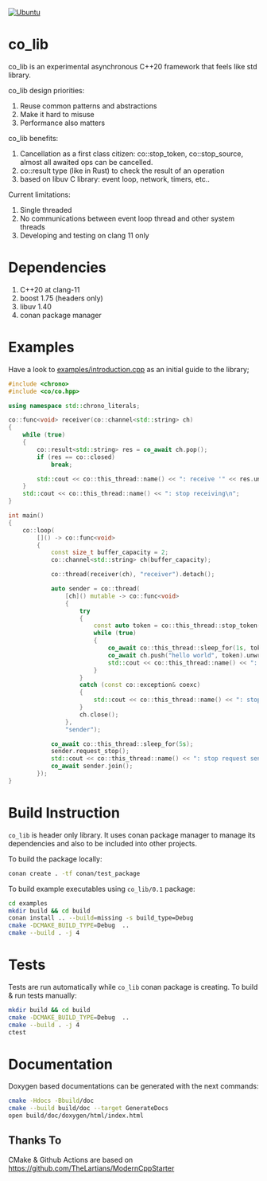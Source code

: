 [![Ubuntu](https://github.com/dmitryikh/co_lib/actions/workflows/ubuntu.yml/badge.svg?branch=master)](https://github.com/dmitryikh/co_lib/actions/workflows/ubuntu.yml)


# co_lib

co_lib is an experimental asynchronous C++20 framework that feels like std library.

co_lib design priorities:
1. Reuse common patterns and abstractions
2. Make it hard to misuse
3. Performance also matters

co_lib benefits:
1. Cancellation as a first class citizen: co::stop_token, co::stop_source, almost all awaited ops can be cancelled.
2. co::result<T> type (like in Rust) to check the result of an operation
3. based on libuv C library: event loop, network, timers, etc..

Current limitations:
1. Single threaded
2. No communications between event loop thread and other system threads
3. Developing and testing on clang 11 only

# Dependencies
1. C++20 at clang-11
2. boost 1.75 (headers only)
3. libuv 1.40
4. conan package manager

# Examples

Have a look to [examples/introduction.cpp](examples/introduction.cpp) as an initial guide to the library;

```cpp
#include <chrono>
#include <co/co.hpp>

using namespace std::chrono_literals;

co::func<void> receiver(co::channel<std::string> ch)
{
    while (true)
    {
        co::result<std::string> res = co_await ch.pop();
        if (res == co::closed)
            break;

        std::cout << co::this_thread::name() << ": receive '" << res.unwrap() << "'\n";
    }
    std::cout << co::this_thread::name() << ": stop receiving\n";
}

int main()
{
    co::loop(
        []() -> co::func<void>
        {
            const size_t buffer_capacity = 2;
            co::channel<std::string> ch(buffer_capacity);

            co::thread(receiver(ch), "receiver").detach();

            auto sender = co::thread(
                [ch]() mutable -> co::func<void>
                {
                    try
                    {
                        const auto token = co::this_thread::stop_token();
                        while (true)
                        {
                            co_await co::this_thread::sleep_for(1s, token).unwrap();
                            co_await ch.push("hello world", token).unwrap();
                            std::cout << co::this_thread::name() << ": send a value\n";
                        }
                    }
                    catch (const co::exception& coexc)
                    {
                        std::cout << co::this_thread::name() << ": stop sending - " << coexc << "\n";
                    }
                    ch.close();
                },
                "sender");

            co_await co::this_thread::sleep_for(5s);
            sender.request_stop();
            std::cout << co::this_thread::name() << ": stop request sent\n";
            co_await sender.join();
        });
}
```

# Build Instruction
`co_lib` is header only library. It uses conan package manager to manage its
dependencies and also to be included into other projects.

To build the package locally:

```bash
conan create . -tf conan/test_package
```

To build example executables using `co_lib/0.1` package:
```bash
cd examples
mkdir build && cd build
conan install .. --build=missing -s build_type=Debug
cmake -DCMAKE_BUILD_TYPE=Debug  ..
cmake --build . -j 4
```

# Tests
Tests are run automatically while `co_lib` conan package is creating. To
build & run tests manually:

```bash
mkdir build && cd build
cmake -DCMAKE_BUILD_TYPE=Debug  ..
cmake --build . -j 4
ctest
```

# Documentation
Doxygen based documentations can be generated with the next commands:

```bash
cmake -Hdocs -Bbuild/doc
cmake --build build/doc --target GenerateDocs
open build/doc/doxygen/html/index.html
```

## Thanks To
CMake & Github Actions are based on https://github.com/TheLartians/ModernCppStarter
